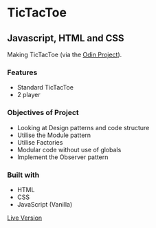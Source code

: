 # TicTacToe

## Javascript, HTML and CSS

Making TicTacToe (via the [Odin Project](https://www.theodinproject.com/paths/full-stack-ruby-on-rails/courses/javascript/lessons/tic-tac-toe-javascript)).

### Features
  - Standard TicTacToe
  - 2 player

### Objectives of Project
  - Looking at Design patterns and code structure
  - Utilise the Module pattern
  - Utilise Factories
  - Modular code without use of globals
  - Implement the Observer pattern

### Built with
  - HTML
  - CSS
  - JavaScript (Vanilla)

  [Live Version](https://bendee48.github.io/tictactoe_js/)